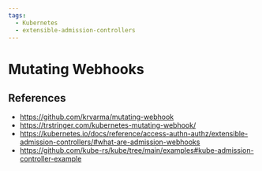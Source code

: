 ```yaml
---
tags:
  - Kubernetes
  - extensible-admission-controllers
---
```

# Mutating Webhooks

## References

- <https://github.com/krvarma/mutating-webhook>
- <https://trstringer.com/kubernetes-mutating-webhook/>
- <https://kubernetes.io/docs/reference/access-authn-authz/extensible-admission-controllers/#what-are-admission-webhooks>
- <https://github.com/kube-rs/kube/tree/main/examples#kube-admission-controller-example>
